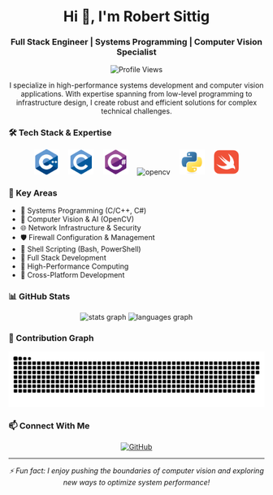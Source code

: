<h1 align="center">Hi 👋, I'm Robert Sittig</h1>
<h3 align="center">Full Stack Engineer | Systems Programming | Computer Vision Specialist</h3>

<p align="center">
  <img src="https://profile-counter.glitch.me/Sittlon/count.svg?" alt="Profile Views" />
</p>

<p align="center">
  I specialize in high-performance systems development and computer vision applications. With expertise spanning from low-level programming to infrastructure design, I create robust and efficient solutions for complex technical challenges.
</p>

### 🛠️ Tech Stack & Expertise

<div align="center">
  <!-- Programming Languages -->
  <img src="https://raw.githubusercontent.com/devicons/devicon/master/icons/cplusplus/cplusplus-original.svg" alt="cplusplus" width="50" height="50"/>
  <img width="10" />
  <img src="https://raw.githubusercontent.com/devicons/devicon/master/icons/c/c-original.svg" alt="c" width="50" height="50"/>
  <img width="10" />
  <img src="https://raw.githubusercontent.com/devicons/devicon/master/icons/csharp/csharp-original.svg" alt="csharp" width="50" height="50"/>
  <img width="10" />
  <img src="https://www.vectorlogo.zone/logos/opencv/opencv-icon.svg" alt="opencv" width="50" height="50"/>
  <img width="10" />
  <img src="https://raw.githubusercontent.com/devicons/devicon/master/icons/python/python-original.svg" alt="python" width="50" height="50"/>
  <img width="10" />
  <img src="https://raw.githubusercontent.com/devicons/devicon/master/icons/swift/swift-original.svg" alt="swift" width="50" height="50"/>
</div>

### 💼 Key Areas
- 🔧 Systems Programming (C/C++, C#)
- 🤖 Computer Vision & AI (OpenCV)
- 🌐 Network Infrastructure & Security
- 🛡️ Firewall Configuration & Management
- 📜 Shell Scripting (Bash, PowerShell)
- 🔄 Full Stack Development
- 🚀 High-Performance Computing
- 📱 Cross-Platform Development

### 📊 GitHub Stats

<div align="center">
  <img src="https://github-readme-stats-a4az-8s2opmw7i-sittlons-projects.vercel.app/api?username=Sittlon&hide_title=true&hide_rank=false&show_icons=true&include_all_commits=false&count_private=true&disable_animations=false&theme=tokyonight&locale=en&hide_border=true&order=1" height="150" alt="stats graph"  />
  <img src="https://github-readme-stats-a4az-8s2opmw7i-sittlons-projects.vercel.app/api/top-langs?username=Sittlon&locale=en&hide_title=true&layout=compact&card_width=320&langs_count=6&theme=tokyonight&hide_border=true&order=2&hide=CSS,Sass,HTML,Scss,xslt" height="150" alt="languages graph"  />
</div>

### 🐍 Contribution Graph

<img src="https://raw.githubusercontent.com/Sittlon/Sittlon/output/snake.svg" alt="Snake animation" />

### 📫 Connect With Me
<p align="center">
  <a href="https://github.com/Sittlon" target="_blank">
    <img src="https://img.shields.io/badge/GitHub-100000?style=for-the-badge&logo=github&logoColor=white" alt="GitHub"/>
  </a>
  <!-- Add other social links as needed -->
</p>

---

<p align="center">
  <i>⚡ Fun fact: I enjoy pushing the boundaries of computer vision and exploring new ways to optimize system performance!</i>
</p>
